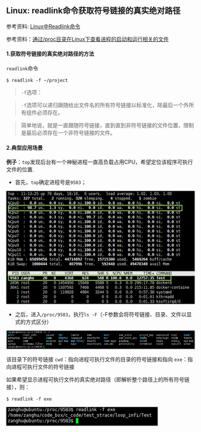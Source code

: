 ## Linux: readlink命令获取符号链接的真实绝对路径

参考资料: [Linux中Readlink命令](https://www.cnblogs.com/liqinggai/articles/9577427.html)

参考资料：[通过/proc目录在Linux下查看进程的启动和运行相关的文件](https://blog.csdn.net/csCrazybing/article/details/79792662)

#### 1.获取符号链接的真实绝对路径的方法

`readlink`命令

```shell
$ readlink -f ~/project
```

>`-f`选项：

>`-f`选项可以递归跟随给出文件名的所有符号链接以标准化，除最后一个外所有组件必须存在。

>简单地说，就是一直跟随符号链接，直到直到非符号链接的文件位置，限制是最后必须存在一个非符号链接的文件。

#### 2.典型应用场景

**例子**：`top`发现后台有一个神秘进程一直高负载占用CPU，希望定位该程序可执行文件的位置.

* 首先，`top`确定进程号是`9583`；

![](/assets/lin046_01_1.PNG)

* 之后，进入`/proc/9583`，执行`ls -F`（-F参数会将符号链接、目录、文件以显式的方式区分）

![](/assets/lin046_02.PNG)

该目录下的符号链接
`cwd`：指向进程可执行文件的目录的符号链接和指向
`exe`：指向进程可执行文件的符号链接

如果希望显示进程可执行文件的真实绝对路径（即解析整个路径上的所有符号链接），则：

```shell
$ readlink -f exe
```
![](/assets/lin046_03.PNG)




